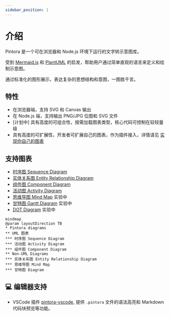 ```yaml
---
sidebar_position: 1
---
```

# 介绍

Pintora 是一个可在浏览器和 Node.js 环境下运行的文字转示意图库。

受到 [Mermaid.js](https://mermaid-js.github.io/mermaid/#/) 和 [PlantUML](https://plantuml.com/) 的启发，帮助用户通过简单直观的语言来定义和绘制示意图。

通过标准化的图形展示，表达复杂的思想结构和意图，一图胜千言。

## 特性

- 在浏览器端，支持 SVG 和 Canvas 输出
- 在 Node.js 端，支持输出 PNG/JPG 位图和 SVG 文件
- \[计划中\] 具有高度的可组合性，按需加载图表类型，核心代码可控制在较轻量级
- 具有高度的可扩展性，开发者可扩展自己的图表，作为插件接入，详情请见 [实现你自己的图表](./advanced/write-a-custom-diagram.md)

## 支持图表

- [时序图 Sequence Diagram](./diagrams/sequence-diagram.mdx)
- [实体关系图 Entity Relationship Diagram](./diagrams/er-diagram.mdx)
- [组件图 Component Diagram](./diagrams/component-diagram.mdx)
- [活动图 Activity Diagram](./diagrams/activity-diagram.mdx)
- [思维导图 Mind Map](./diagrams/mindmap.mdx) <span className="badge badge--info">实验中</span>
- [甘特图 Gantt Diagram](./diagrams/gantt-diagram.mdx) <span className="badge badge--info">实验中</span>
- [DOT Diagram](./diagrams/dot-diagram.mdx) <span className="badge badge--info">实验中</span>

```pintora play
mindmap
@param layoutDirection TB
* Pintora diagrams
** UML 图表
*** 时序图 Sequence Diagram
*** 活动图 Activity Diagram
*** 组件图 Component Diagram
** Non-UML Diagrams
*** 实体关系图 Entity Relationship Diagram
*** 思维导图 Mind Map
*** 甘特图 Diagram
```

## 💻 编辑器支持

- VSCode 插件 [pintora-vscode](https://marketplace.visualstudio.com/items?itemName=hikerpig.pintora-vscode), 提供 `.pintora` 文件的语法高亮和 Markdown 代码块预览等功能。
